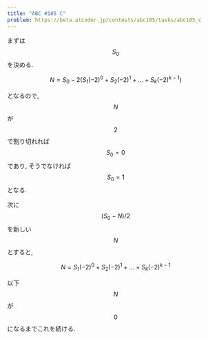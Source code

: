 ```yaml
---
title: "ABC #105 C"
problem: https://beta.atcoder.jp/contests/abc105/tasks/abc105_c
---
```

まずは $$ S_0 $$ を決める.

$$
N = S_0 - 2(S_1(-2)^0 + S_2(-2)^1 + \dots + S_k(-2)^{k-1})
$$

となるので, $$ N $$ が $$ 2 $$ で割り切れれば $$ S_0 = 0 $$ であり, そうでなければ $$ S_0 = 1 $$ となる.

次に $$ (S_0-N)/2 $$ を新しい $$ N $$ とすると,

$$
N = S_1(-2)^0 + S_2(-2)^1 + \dots + S_k(-2)^{k-1}
$$

以下 $$ N $$ が $$ 0 $$ になるまでこれを続ける.

